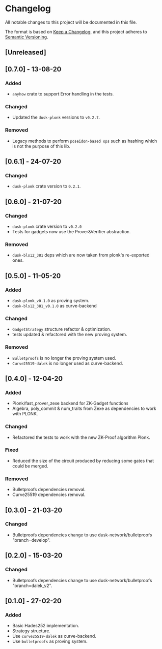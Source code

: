 # Changelog

All notable changes to this project will be documented in this file.

The format is based on [Keep a Changelog](https://keepachangelog.com/en/1.0.0/),
and this project adheres to [Semantic Versioning](https://semver.org/spec/v2.0.0.html).

## [Unreleased]


## [0.7.0] - 13-08-20
### Added
- `anyhow` crate to support Error handling in the tests.

### Changed
- Updated the `dusk-plonk` versions to `v0.2.7`.

### Removed
- Legacy methods to perform `poseidon-based ops` such as hashing
which is not the purpose of this lib.


## [0.6.1] - 24-07-20
### Changed
- `dusk-plonk` crate version to `0.2.1`.

## [0.6.0] - 21-07-20
### Changed
- `dusk-plonk` crate version to `v0.2.0`
- Tests for gadgets now use the Prover&Verifier abstraction.

### Removed
- `dusk-bls12_381` deps which are now taken from plonk's re-exported ones.

## [0.5.0] - 11-05-20

### Added
- `dusk-plonk_v0.1.0` as proving system.
- `dusk-bls12_381_v0.1.0` as curve-backend

### Changed
- `GadgetStrategy` structure refactor & optimization.
- tests updated & refactored with the new proving system.

### Removed
- `Bulletproofs` is no longer the proving system used.
- `Curve25519-dalek` is no longer used as curve-backend.

## [0.4.0] - 12-04-20

### Added
- Plonk/fast_prover_zexe backend for ZK-Gadget functions
- Algebra, poly_commit & num_traits from Zexe as dependencies to work with PLONK.

### Changed
- Refactored the tests to work with the new ZK-Proof algorithm Plonk.

### Fixed
- Reduced the size of the circuit produced by reducing some gates that could be merged.

### Removed
- Bulletproofs dependencies removal.
- Curve25519 dependencies removal.


## [0.3.0] - 21-03-20

### Changed
- Bulletproofs dependencies change to use dusk-network/bulletproofs "branch=develop".



## [0.2.0] - 15-03-20

### Changed
- Bulletproofs dependencies change to use dusk-network/bulletproofs "branch=dalek_v2".

## [0.1.0] - 27-02-20

### Added

- Basic Hades252 implementation.
- Strategy structure.
- Use `curve25519-dalek` as curve-backend.
- Use `bulletproofs` as proving system.
